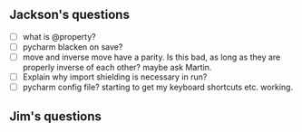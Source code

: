 ## Jackson's questions ##
- [ ] what is  @property?
- [ ] pycharm blacken on save?
- [ ] move and inverse move have a parity. Is this bad, as long as they are properly inverse of each other? maybe ask Martin.
- [ ] Explain why import shielding is necessary in run? 
- [ ] pycharm config file? starting to get my keyboard shortcuts etc. working.
## Jim's questions ##
